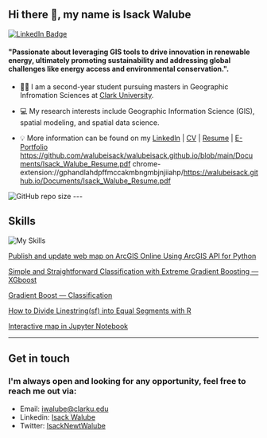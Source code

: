 
## **Hi there 👋, my name is Isack Walube**

[![LinkedIn Badge](https://img.shields.io/badge/My-LinkedIn-blue)](https://www.linkedin.com/in/isack-walube-458876217/)


#### **"Passionate about leveraging GIS tools to drive innovation in renewable energy, ultimately promoting sustainability and addressing global challenges like energy access and environmental conservation.".** 
+ 👩‍🏫 I am a second-year student pursuing masters in Geographic Infromation Sciences at [Clark University](https://www.clarku.edu/departments/geography/).


+ 💻 My research interests include Geographic Information Science (GIS), spatial modeling, and spatial data science. 

+ 💡 More information can be found on my [LinkedIn](https://www.linkedin.com/in/isack-walube-458876217) | [CV](https://walubeisack.github.io/Documents/Isack_Walube_Resume.pdf) | [Resume](https://gisynw.github.io/YananWu-Files/YananWu_Resume.pdf) | [E-Portfolio](https://walubeisack.weebly.com/) https://github.com/walubeisack/walubeisack.github.io/blob/main/Documents/Isack_Walube_Resume.pdf
chrome-extension://gphandlahdpffmccakmbngmbjnjiiahp/https://walubeisack.github.io/Documents/Isack_Walube_Resume.pdf
<img alt="GitHub repo size" src="https://img.shields.io/github/repo-size/walubeisack/gisiw">
---

## **Skills**
![My Skills](https://skillicons.dev/icons?i=js,py,r,html,css)


[Publish and update web map on ArcGIS Online Using ArcGIS API for Python](https://ywu120766.medium.com/publish-a-web-map-on-arcgis-online-using-arcgis-api-for-python-a7b3dc639ed7)

[Simple and Straightforward Classification with Extreme Gradient Boosting — XGboost](https://ywu120766.medium.com/simple-and-straightforward-classification-with-extreme-gradient-boosting-xgboost-e88257dbe9a7)

[Gradient Boost — Classification](https://ywu120766.medium.com/gradient-boost-classification-bc1faf0a3dbe)

[How to Divide Linestring(sf) into Equal Segments with R](https://ywu120766.medium.com/how-to-divide-linestring-sf-into-equal-segments-with-r-935a9ebaec7a)

[Interactive map in Jupyter Notebook](https://ywu120766.medium.com/ipyleaflet-ipywidgets-interactive-map-in-jupyter-notebook-a6ba76586cb5)

---

## Get in touch
### **I'm always open and looking for any opportunity, feel free to reach me out via:<br />**
- Email: [iwalube@clarku.edu](mailto:iwalube@clarku.edu)<br />
- Linkedin: [Isack Walube](https://www.linkedin.com/in/isack-walube-458876217)<br />
- Twitter: [IsackNewtWalube](https://x.com/IsaacNewtWalube)<br />








